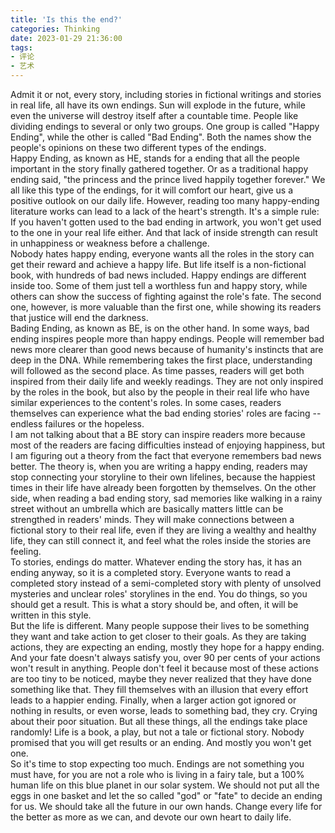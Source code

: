 ```yaml
---
title: 'Is this the end?'
categories: Thinking
date: 2023-01-29 21:36:00
tags:
- 评论
- 艺术
---
```

<!-- wp:paragraph -->

<p>Admit it or not, every story, including stories in fictional writings and stories in real life, all have its own endings. Sun will explode in the future, while even the universe will destroy itself after a countable time. People like dividing endings to several or only two groups. One group is called "Happy Ending", while the other is called "Bad Ending". Both the names show the people's opinions on these two different types of the endings.<br>Happy Ending, as known as HE, stands for a ending that all the people important in the story finally gathered together. Or as a traditional happy ending said, "the princess and the prince lived happily together forever." We all like this type of the endings, for it will comfort our heart, give us a positive outlook on our daily life. However, reading too many happy-ending literature works can lead to a lack of the heart's strength. It's a simple rule: If you haven't gotten used to the bad ending in artwork, you won't get used to the one in your real life either. And that lack of inside strength can result in unhappiness or weakness before a challenge.<br>Nobody hates happy ending, everyone wants all the roles in the story can get their reward and achieve a happy life. But life itself is a non-fictional book, with hundreds of bad news included. Happy endings are different inside too. Some of them just tell a worthless fun and happy story, while others can show the success of fighting against the role's fate. The second one, however, is more valuable than the first one, while showing its readers that justice will end the darkness.<br>Bading Ending, as known as BE, is on the other hand. In some ways, bad ending inspires people more than happy endings. People will remember bad news more clearer than good news because of humanity's instincts that are deep in the DNA. While remembering takes the first place, understanding will followed as the second place. As time passes, readers will get both inspired from their daily life and weekly readings. They are not only inspired by the roles in the book, but also by the people in their real life who have similar experiences to the content's roles. In some cases, readers themselves can experience what the bad ending stories' roles are facing -- endless failures or the hopeless.<br>I am not talking about that a BE story can inspire readers more because most of the readers are facing difficulties instead of enjoying happiness, but I am figuring out a theory from the fact that everyone remembers bad news better. The theory is, when you are writing a happy ending, readers may stop connecting your storyline to their own lifelines, because the happiest times in their life have already been forgotten by themselves. On the other side, when reading a bad ending story, sad memories like walking in a rainy street without an umbrella which are basically matters little can be strengthed in readers' minds. They will make connections between a fictional story to their real life, even if they are living a wealthy and healthy life, they can still connect it, and feel what the roles inside the stories are feeling.<br>To stories, endings do matter. Whatever ending the story has, it has an ending anyway, so it is a completed story. Everyone wants to read a completed story instead of a semi-completed story with plenty of unsolved mysteries and unclear roles' storylines in the end. You do things, so you should get a result. This is what a story should be, and often, it will be written in this style.<br>But the life is different. Many people suppose their lives to be something they want and take action to get closer to their goals. As they are taking actions, they are expecting an ending, mostly they hope for a happy ending. And your fate doesn't always satisfy you, over 90 per cents of your actions won't result in anything. People don't feel it because most of these actions are too tiny to be noticed, maybe they never realized that they have done something like that. They fill themselves with an illusion that every effort leads to a happier ending. Finally, when a larger action got ignored or nothing in results, or even worse, leads to something bad, they cry. Crying about their poor situation. But all these things, all the endings take place randomly! Life is a book, a play, but not a tale or fictional story. Nobody promised that you will get results or an ending. And mostly you won't get one.<br>So it's time to stop expecting too much. Endings are not something you must have, for you are not a role who is living in a fairy tale, but a 100% human life on this blue planet in our solar system. We should not put all the eggs in one basket and let the so called "god" or "fate" to decide an ending for us. We should take all the future in our own hands. Change every life for the better as more as we can, and devote our own heart to daily life.</p>
<!-- /wp:paragraph -->
